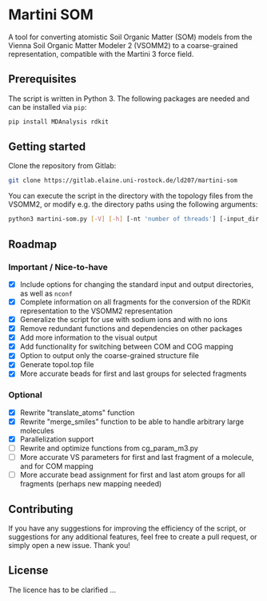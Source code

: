 # Martini SOM

A tool for converting atomistic Soil Organic Matter (SOM) models from the Vienna Soil Organic Matter Modeler 2 (VSOMM2) to a coarse-grained representation, compatible with the Martini 3 force field.

## Prerequisites

The script is written in Python 3. The following packages are needed and can be installed via `pip`:
```bash
pip install MDAnalysis rdkit
```

## Getting started

Clone the repository from Gitlab:
```bash
git clone https://gitlab.elaine.uni-rostock.de/ld207/martini-som
```
You can execute the script in the directory with the topology files from the VSOMM2, or modify e.g. the directory paths
using the following arguments:
```bash
python3 martini-som.py [-V] [-h] [-nt 'number of threads'] [-input_dir 'input directory'] [-output_dir 'output directory'] [-n_confs 'number of conformers'] [-map '"cog" or "com" mapping'] [-parametrize '(yes/no) parametrize the molecules, or only output mapped structure file']
```

## Roadmap
### Important / Nice-to-have
- [X] Include options for changing the standard input and output directories, as well as `nconf`
- [X] Complete information on all fragments for the conversion of the RDKit representation to the VSOMM2 representation
- [X] Generalize the script for use with sodium ions and with no ions
- [X] Remove redundant functions and dependencies on other packages
- [X] Add more information to the visual output
- [X] Add functionality for switching between COM and COG mapping
- [X] Option to output only the coarse-grained structure file
- [X] Generate topol.top file
- [X] More accurate beads for first and last groups for selected fragments
### Optional
- [X] Rewrite "translate_atoms" function
- [X] Rewrite "merge_smiles" function to be able to handle arbitrary large molecules
- [X] Parallelization support
- [ ] Rewrite and optimize functions from cg_param_m3.py
- [ ] More accurate VS parameters for first and last fragment of a molecule, and for COM mapping
- [ ] More accurate bead assignment for first and last atom groups for all fragments (perhaps new mapping needed)

## Contributing
If you have any suggestions for improving the efficiency of the script, or suggestions for any additional features, feel free to create a pull request, or simply open a new issue. Thank you!

## License
The licence has to be clarified ...
